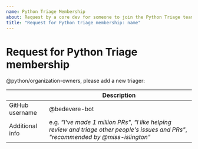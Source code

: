 ```yaml
---
name: Python Triage Membership
about: Request by a core dev for someone to join the Python Triage team
title: "Request for Python triage membership: name"
---
```


<!--
Core developers can create this issue to nominate someone to the Python Triage team.

More details: https://devguide.python.org/triage/triage-team/#becoming-a-member-of-the-python-triage-team
-->

# Request for Python Triage membership
@python/organization-owners, please add a new triager:

<!-- replace with real info -->

|     | Description |
| --- | -------------------------- |
| GitHub username   | @bedevere-bot |
| Additional info   | e.g. _"I've made 1 million PRs"_, _"I like helping review and triage other people's issues and PRs"_, _"recommended by @miss-islington"_| |

